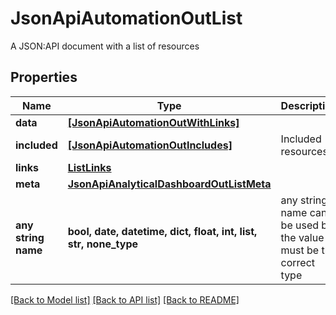 # JsonApiAutomationOutList

A JSON:API document with a list of resources

## Properties
Name | Type | Description | Notes
------------ | ------------- | ------------- | -------------
**data** | [**[JsonApiAutomationOutWithLinks]**](JsonApiAutomationOutWithLinks.md) |  | 
**included** | [**[JsonApiAutomationOutIncludes]**](JsonApiAutomationOutIncludes.md) | Included resources | [optional] 
**links** | [**ListLinks**](ListLinks.md) |  | [optional] 
**meta** | [**JsonApiAnalyticalDashboardOutListMeta**](JsonApiAnalyticalDashboardOutListMeta.md) |  | [optional] 
**any string name** | **bool, date, datetime, dict, float, int, list, str, none_type** | any string name can be used but the value must be the correct type | [optional]

[[Back to Model list]](../README.md#documentation-for-models) [[Back to API list]](../README.md#documentation-for-api-endpoints) [[Back to README]](../README.md)


